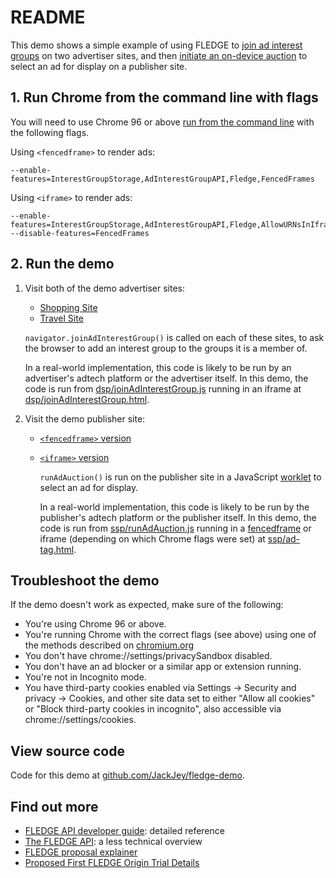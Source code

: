# README #

This demo shows a simple example of using FLEDGE to [join ad interest groups](https://github.com/WICG/turtledove/blob/main/FLEDGE.md#11-joining-interest-groups) on two advertiser sites, and then
[initiate an on-device auction](https://github.com/WICG/turtledove/blob/main/FLEDGE.md#2-sellers-run-on-device-auctions)
to select an ad for display on a publisher site.

## 1. Run Chrome from the command line with flags

You will need to use Chrome 96 or above [run from the command line](https://www.chromium.org/developers/how-tos/run-chromium-with-flags) with the following flags.

Using `<fencedframe>` to render ads:

```
--enable-features=InterestGroupStorage,AdInterestGroupAPI,Fledge,FencedFrames
```

Using `<iframe>` to render ads:

```
--enable-features=InterestGroupStorage,AdInterestGroupAPI,Fledge,AllowURNsInIframes --disable-features=FencedFrames
```

## 2. Run the demo

1. Visit both of the demo advertiser sites:

   - [Shopping Site](https://shopping-fledge-demo.glitch.me/advertiser/shopping.html)
   - [Travel Site](https://travel-fledge-demo.glitch.me/advertiser/travel.html)

   `navigator.joinAdInterestGroup()` is called on each of these sites, to ask the browser to add an
   interest group to the groups it is a member of.

   In a real-world implementation, this code is likely to be run by an advertiser's adtech platform or
   the advertiser itself. In this demo, the code is run from [dsp/joinAdInterestGroup.js](https://glitch.com/edit/#!/shopping-fledge-demo?path=dsp%2FjoinAdInterestGroup.js) running in an iframe at [dsp/joinAdInterestGroup.html](https://glitch.com/edit/#!/shopping-fledge-demo?path=dsp%2FjoinAdInterestGroup.html).

2. Visit the demo publisher site:

   - [`<fencedframe>` version](https://publisher-fledge-demo.glitch.me/publisher/index.html?fencedframe)
   - [`<iframe>` version](https://publisher-fledge-demo.glitch.me/publisher/index.html)

     `runAdAuction()` is run on the publisher site in a JavaScript [worklet](https://github.com/WICG/turtledove/blob/main/FLEDGE.md#:~:text=worklet) to select an ad for display.

     In a real-world implementation, this code is likely to be run by the publisher's adtech
     platform or the publisher itself. In this demo, the code is run from [ssp/runAdAuction.js](https://glitch.com/edit/#!/shopping-fledge-demo?path=ssp%2FrunAdAuction.js) running in a [fencedframe](https://github.com/WICG/turtledove/blob/main/FLEDGE.md#:~:text=fenced%20frame) or iframe (depending on which Chrome flags were set) at [ssp/ad-tag.html](https://glitch.com/edit/#!/shopping-fledge-demo?path=ssp%2Fad-tag.html).

## Troubleshoot the demo

If the demo doesn't work as expected, make sure of the following:

- You're using Chrome 96 or above.
- You're running Chrome with the correct flags (see above) using one of the methods described on
  [chromium.org](https://www.chromium.org/developers/how-tos/run-chromium-with-flags)
- You don't have chrome://settings/privacySandbox disabled.
- You don't have an ad blocker or a similar app or extension running.
- You're not in Incognito mode.
- You have third-party cookies enabled via Settings → Security and privacy → Cookies, and other 
site data set to either "Allow all cookies" or "Block third-party cookies in incognito", 
also accessible via chrome://settings/cookies.

## View source code

Code for this demo at [github.com/JackJey/fledge-demo](https://github.com/JackJey/fledge-demo).

## Find out more

- [FLEDGE API developer guide](https://developer.chrome.com/blog/fledge-api/): detailed reference
- [The FLEDGE API](https://developer.chrome.com/docs/privacy-sandbox/fledge/): a less technical overview
- [FLEDGE proposal explainer](https://github.com/WICG/turtledove/blob/main/FLEDGE.md)
- [Proposed First FLEDGE Origin Trial Details](https://github.com/WICG/turtledove/blob/main/Proposed_First_FLEDGE_OT_Details.md)
